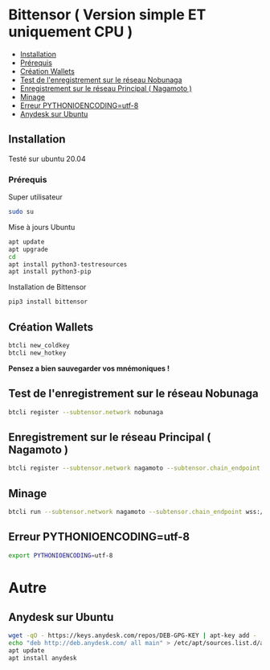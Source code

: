 # Bittensor ( Version simple ET uniquement CPU ) 

- [Installation](#installation)
- [Prérequis](#prérequis)
- [Création Wallets](#création-wallets)
- [Test de l'enregistrement sur le réseau Nobunaga](#test-de-lenregistrement-sur-le-réseau-nobunaga)
- [Enregistrement sur le réseau Principal ( Nagamoto )](#enregistrement-sur-le-réseau-principal--nagamoto-)
- [Minage](#minage)
- [Erreur PYTHONIOENCODING=utf-8](#erreur-pythonioencodingutf-8)
- [Anydesk sur Ubuntu](#anydesk-sur-ubuntu)

## Installation 

Testé sur ubuntu 20.04 

### Prérequis

Super utilisateur
```sh
sudo su
```

Mise à jours Ubuntu 
```sh
apt update
apt upgrade
cd
apt install python3-testresources
apt install python3-pip
```

Installation de Bittensor
```sh
pip3 install bittensor
```

## Création Wallets
```sh
btcli new_coldkey
btcli new_hotkey
```
**Pensez a bien sauvegarder vos mnémoniques !**

## Test de l'enregistrement sur le réseau Nobunaga
```sh
btcli register --subtensor.network nobunaga
```

## Enregistrement sur le réseau Principal ( Nagamoto )
```sh
btcli register --subtensor.network nagamoto --subtensor.chain_endpoint wss://archivelb.nakamoto.opentensor.ai:9943
```

## Minage
```sh
btcli run --subtensor.network nagamoto --subtensor.chain_endpoint wss://archivelb.nakamoto.opentensor.ai:9943
```

## Erreur PYTHONIOENCODING=utf-8
```sh
export PYTHONIOENCODING=utf-8
```

# Autre

## Anydesk sur Ubuntu
```sh
wget -qO - https://keys.anydesk.com/repos/DEB-GPG-KEY | apt-key add -
echo "deb http://deb.anydesk.com/ all main" > /etc/apt/sources.list.d/anydesk-stable.list
apt update
apt install anydesk
```
